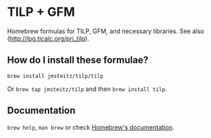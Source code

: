 # TILP + GFM

Homebrew formulas for TILP, GFM, and necessary libraries. See also (http://lpg.ticalc.org/prj_tilp).

## How do I install these formulae?

`brew install jmsteitz/tilp/tilp`

Or `brew tap jmsteitz/tilp` and then `brew install tilp`.

## Documentation

`brew help`, `man brew` or check [Homebrew's documentation](https://docs.brew.sh).
